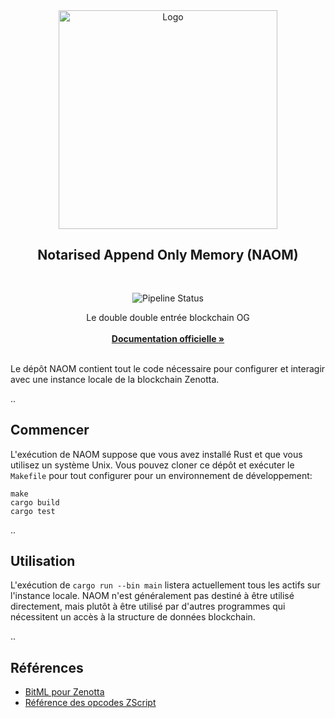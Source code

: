 <div align="center">
  <a>
    <img src="https://github.com/Zenotta/NAOM/blob/develop/assets/hero.svg" alt="Logo" style="width: 350px">
  </a>

  <h2 align="center">Notarised Append Only Memory (NAOM)</h2> <div style="height:30px"></div>

  <div>
  <img src="https://img.shields.io/github/actions/workflow/status/Zenotta/NAOM/rust.yml" alt="Pipeline Status" style="display:inline-block"/>
  </div>

  <p align="center">
    Le double double entrée blockchain OG
    <br />
    <br />
    <a href="https://zenotta.io"><strong>Documentation officielle »</strong></a>
    <br />
    <br />
  </p>
</div>

Le dépôt NAOM contient tout le code nécessaire pour configurer et interagir avec une instance locale de la blockchain Zenotta.

..

## Commencer

L'exécution de NAOM suppose que vous avez installé Rust et que vous utilisez un système Unix. Vous pouvez cloner ce dépôt et exécuter le `Makefile` pour tout configurer pour un environnement de développement:

```
make
cargo build
cargo test
```

..

## Utilisation

L'exécution de `cargo run --bin main` listera actuellement tous les actifs sur l'instance locale. NAOM n'est généralement pas destiné à être utilisé directement, mais plutôt à être utilisé par d'autres programmes qui nécessitent un accès à la structure de données blockchain.

..

## Références

- [BitML pour Zenotta](https://github.com/Zenotta/NAOM/blob/main/docs/BitML_for_Zenotta.pdf)
- [Référence des opcodes ZScript](https://github.com/Zenotta/NAOM/blob/main/docs/ZScript_Opcodes_Reference.pdf)